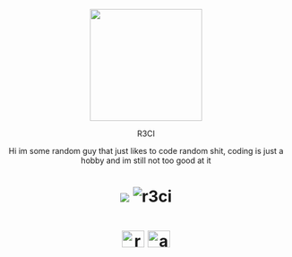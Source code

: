 <p align="center">
  <img src="https://i.imgur.com/JVVSzQw.png" width="200">
</p>

<p align="center">
  R3CI
</p>
<p align="center">
  Hi im some random guy that just likes to code random shit, coding is just a hobby and im still not too good at it
</p>

<h1 align="center"> 
     <img src="https://img.shields.io/discord/1157405821450338334?color=darkred" /> 
     <img src="https://komarev.com/ghpvc/?username=r3ci&label=Profile%20views&color=80000d&style=flat" alt="r3ci" />

<h1 align="center">
<a href="https://www.youtube.com/channel/UC21Yglb5Wtr5p_pFQD6u1DA" target="blank"><img align="center" src="https://raw.githubusercontent.com/rahuldkjain/github-profile-readme-generator/master/src/images/icons/Social/youtube.svg" alt="r3ci" height="30" width="40" /></a>
<a href="https://discord.gg/hP3RD3XwPF" target="blank"><img align="center" src="https://raw.githubusercontent.com/rahuldkjain/github-profile-readme-generator/master/src/images/icons/Social/discord.svg" alt="auaX4vqZra" height="30" width="40" /></a>
</p>
